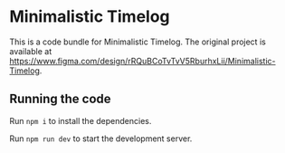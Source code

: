 
  # Minimalistic Timelog

  This is a code bundle for Minimalistic Timelog. The original project is available at https://www.figma.com/design/rRQuBCoTvTvV5RburhxLii/Minimalistic-Timelog.

  ## Running the code

  Run `npm i` to install the dependencies.

  Run `npm run dev` to start the development server.
  